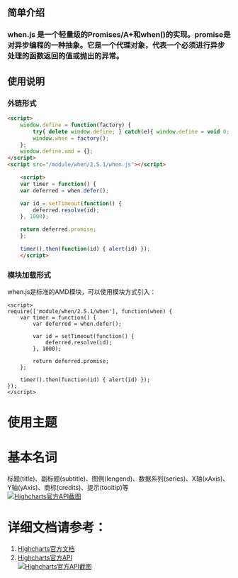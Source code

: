## 简单介绍

### when.js 是一个轻量级的Promises/A+和when()的实现。promise是对异步编程的一种抽象。它是一个代理对象，代表一个必须进行异步处理的函数返回的值或抛出的异常。

## 使用说明
### 外链形式  
``` html
<script>
    window.define = function(factory) {
        try{ delete window.define; } catch(e){ window.define = void 0; } // IE
        window.when = factory();
    };
    window.define.amd = {};
</script>
<script src="/module/when/2.5.1/when.js"></script>
```

```html
	<script>
	var timer = function() {
    var deferred = when.defer();

    var id = setTimeout(function() {
        deferred.resolve(id);
    }, 1000);

    return deferred.promise;
	};

	timer().then(function(id) { alert(id) });
	</script>
```

### 模块加载形式
when.js是标准的AMD模块，可以使用模块方式引入： 
```
<script>
require(['module/when/2.5.1/when'], function(when) {
    var timer = function() {
        var deferred = when.defer();

        var id = setTimeout(function() {
            deferred.resolve(id);
        }, 1000);

        return deferred.promise;
    };

    timer().then(function(id) { alert(id) });
});
</script>
```

# 使用主题



# 基本名词
标题(title)、副标题(subtitle)、图例(lengend)、数据系列(series)、X轴(xAxis)、Y轴(yAxis)、商标(credits)、提示(tooltip)等  
[![Highcharts官方API截图](http://p2.qhimg.com/t0173fe0ea48743b0c4.png)](http://www.highcharts.com/docs/chart-concepts/understanding-highcharts '')


# 详细文档请参考：  
1. [Highcharts官方文档](http://www.highcharts.com/docs 'Highcharts官方文档')  
2. [Highcharts官方API](http://api.highcharts.com/highcharts 'Highcharts官方API')  
[![Highcharts官方API截图](http://p3.qhimg.com/t010f9cd846a3539881.png)](http://api.highcharts.com/highcharts '')
